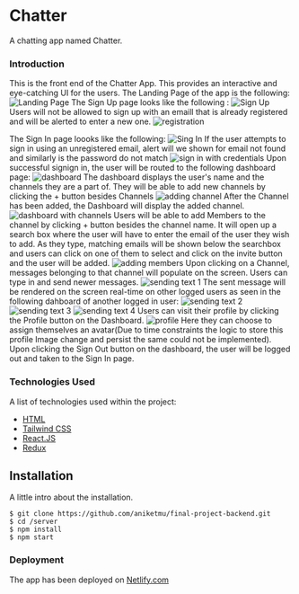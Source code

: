 # Chatter

A chatting app named Chatter.

### Introduction 
This is the front end of the Chatter App. This provides an interactive and eye-catching UI for the users. The Landing Page of the app is the following: 
![Landing Page](https://github.com/aniketmu/final-project-frontend/assets/135434733/666d2ac2-8da0-4cff-bb1b-0df7282829a7)
The Sign Up page looks like the following : 
![Sign Up](https://github.com/aniketmu/final-project-frontend/assets/135434733/6f1e0f07-1d73-4252-8214-23e8a916fca7)
Users will not be allowed to sign up with an emaill that is already registered and will be alerted to enter a new one.
![registration](https://github.com/aniketmu/final-project-frontend/assets/135434733/15bae268-5574-40c8-8da1-e4202731aa54)

The Sign In page loooks like the following: 
![Sing In](https://github.com/aniketmu/final-project-frontend/assets/135434733/3787fefd-3eaf-4896-83e5-6e6b23e17fbe)
If the user attempts to sign in using an unregistered email, alert will we shown for email not found and similarly is the password do not match
![sign in with credentials](https://github.com/aniketmu/final-project-frontend/assets/135434733/700143cc-fbfb-4541-b325-14668c37be3b)
Upon successful signign in, the user will be routed to the following dashboard page:
![dashboard](https://github.com/aniketmu/final-project-frontend/assets/135434733/29bc9dd1-13a2-405a-9c84-facabe926701)
The dashboard displays the user's name and the channels they are a part of. They will be able to add new channels by clicking the + button besides Channels
![adding channel](https://github.com/aniketmu/final-project-frontend/assets/135434733/d32ccb27-7d3a-4a0b-b4a3-6f1a306b4b7a)
After the Channel has been added, the Dashboard will display the added channel.
![dashboard with channels](https://github.com/aniketmu/final-project-frontend/assets/135434733/7323e429-c0ac-4884-a185-0e18157aa5bd)
Users will be able to add Members to the channel by clicking + button besides the channel name. It will open up a search box where the user will have to enter the email of the user they wish to add. As they type, matching emails will be shown below the searchbox and users can click on one of them to select and click on the invite button and the user will be added.
![adding members](https://github.com/aniketmu/final-project-frontend/assets/135434733/33c3d156-2e6d-41a3-819f-40d818f95946)
Upon clicking on a Channel, messages belonging to that channel will populate on the screen. Users can type in and send newer messages. 
![sending text 1](https://github.com/aniketmu/final-project-frontend/assets/135434733/6d530d4c-dad7-4335-b24d-f2b9d5b16720)
The sent message will be rendered on the screen real-time on other logged users as seen in the following dahboard of another logged in user:
![sending text 2](https://github.com/aniketmu/final-project-frontend/assets/135434733/bd40434b-9f3b-4a22-ba22-0c80274db2ad)
![sending text 3](https://github.com/aniketmu/final-project-frontend/assets/135434733/0258dced-e6a2-43cd-a9b1-1657b9b01d4b)
![sending text 4](https://github.com/aniketmu/final-project-frontend/assets/135434733/ebd056ff-ddc7-4424-985f-12d74e5e8483)
Users can visit their profile by clicking the Profile button on the Dashboard.
![profile](https://github.com/aniketmu/final-project-frontend/assets/135434733/b244ee28-bcb6-449b-ae5d-d750478de906)
Here they can choose to assign themselves an avatar(Due to time constraints the logic to store this profile Image change and persist the same could not be implemented).
Upon clicking the Sign Out button on the dashboard, the user will be logged out and taken to the Sign In page.

### Technologies Used

A list of technologies used within the project:

* [HTML](https://html.com/)
* [Tailwind CSS](https://tailwindcss.com/)
* [React.JS](https://nodejs.org/en)
* [Redux](https://redux.js.org/)

## Installation

A little intro about the installation. 
```
$ git clone https://github.com/aniketmu/final-project-backend.git
$ cd /server
$ npm install
$ npm start

````
### Deployment 
The app has been deployed on [Netlify.com](https://64dbc23d9ab0da13ddb90c8f--stalwart-begonia-d763e3.netlify.app/)
